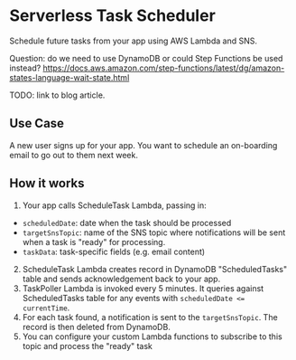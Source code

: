 # Serverless Task Scheduler
Schedule future tasks from your app using AWS Lambda and SNS.

Question: do we need to use DynamoDB or could Step Functions be used instead?
https://docs.aws.amazon.com/step-functions/latest/dg/amazon-states-language-wait-state.html

TODO: link to blog article.

## Use Case
A new user signs up for your app. You want to schedule an on-boarding email to go out to them next week.

## How it works
1. Your app calls ScheduleTask Lambda, passing in:
  - `scheduledDate`: date when the task should be processed
  - `targetSnsTopic`: name of the SNS topic where notifications will be sent when a task is "ready" for processing.
  - `taskData`: task-specific fields (e.g. email content)
2. ScheduleTask Lambda creates record in DynamoDB "ScheduledTasks" table and sends acknowledgement back to your app.
3. TaskPoller Lambda is invoked every 5 minutes. It queries against ScheduledTasks table for any events with `scheduledDate <= currentTime`.
4. For each task found, a notification is sent to the `targetSnsTopic`. The record is then deleted from DynamoDB.
5. You can configure your custom Lambda functions to subscribe to this topic and process the "ready" task
